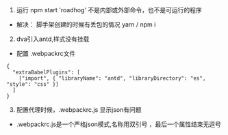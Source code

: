 1. 运行 npm start 'roadhog' 不是内部或外部命令，也不是可运行的程序

- 解决： 脚手架创建的时候有丢包的情况
  yarn / npm i 



2. dva引入antd,样式没有挂载
- 配置 .webpackrc文件
```
{
  "extraBabelPlugins": [
    ["import", { "libraryName": "antd", "libraryDirectory": "es", "style": "css" }]
  ]
}
```


3. 配置代理时候，.webpackrc.js 显示json有问题
- .webpackrc.js是一个严格json模式,名称用双引号 ，最后一个属性结束无逗号

